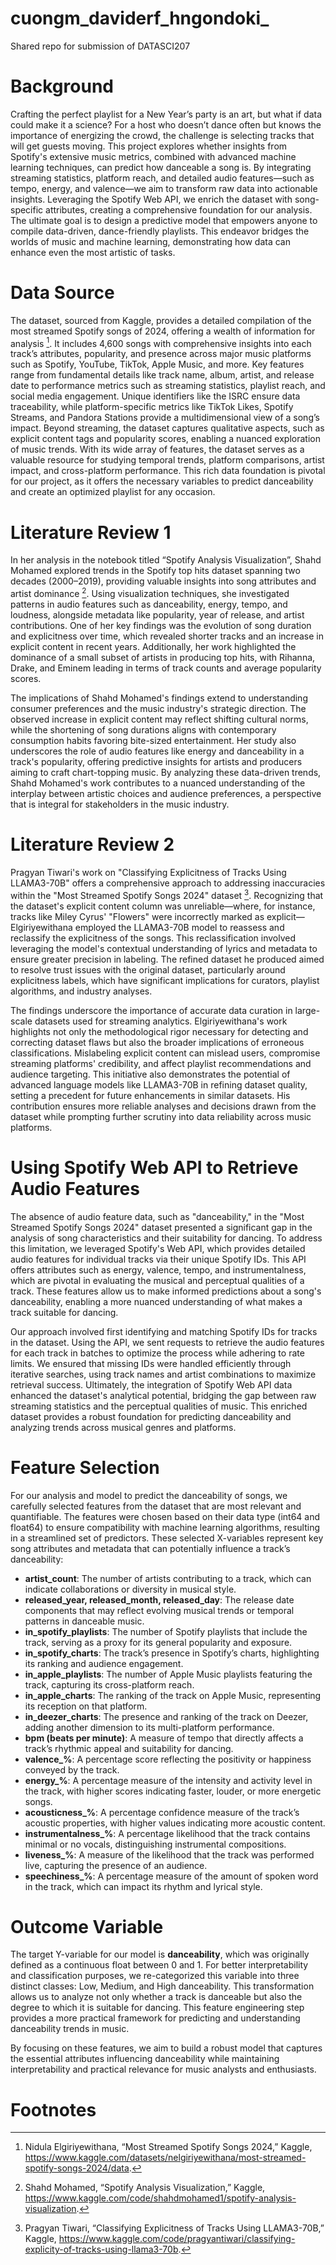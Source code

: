 # cuongm_daviderf_hngondoki_
Shared repo for submission of DATASCI207

# Background

Crafting the perfect playlist for a New Year’s party is an art, but what if data could make it a science? For a host who doesn’t dance often but knows the importance of energizing the crowd, the challenge is selecting tracks that will get guests moving. This project explores whether insights from Spotify's extensive music metrics, combined with advanced machine learning techniques, can predict how danceable a song is. By integrating streaming statistics, platform reach, and detailed audio features—such as tempo, energy, and valence—we aim to transform raw data into actionable insights. Leveraging the Spotify Web API, we enrich the dataset with song-specific attributes, creating a comprehensive foundation for our analysis. The ultimate goal is to design a predictive model that empowers anyone to compile data-driven, dance-friendly playlists. This endeavor bridges the worlds of music and machine learning, demonstrating how data can enhance even the most artistic of tasks.

# Data Source

The dataset, sourced from Kaggle, provides a detailed compilation of the most streamed Spotify songs of 2024, offering a wealth of information for analysis [^1]. It includes 4,600 songs with comprehensive insights into each track’s attributes, popularity, and presence across major music platforms such as Spotify, YouTube, TikTok, Apple Music, and more. Key features range from fundamental details like track name, album, artist, and release date to performance metrics such as streaming statistics, playlist reach, and social media engagement. Unique identifiers like the ISRC ensure data traceability, while platform-specific metrics like TikTok Likes, Spotify Streams, and Pandora Stations provide a multidimensional view of a song’s impact. Beyond streaming, the dataset captures qualitative aspects, such as explicit content tags and popularity scores, enabling a nuanced exploration of music trends. With its wide array of features, the dataset serves as a valuable resource for studying temporal trends, platform comparisons, artist impact, and cross-platform performance. This rich data foundation is pivotal for our project, as it offers the necessary variables to predict danceability and create an optimized playlist for any occasion.

# Literature Review 1

In her analysis in the notebook titled “Spotify Analysis Visualization”, Shahd Mohamed explored trends in the Spotify top hits dataset spanning two decades (2000–2019), providing valuable insights into song attributes and artist dominance [^2]. Using visualization techniques, she investigated patterns in audio features such as danceability, energy, tempo, and loudness, alongside metadata like popularity, year of release, and artist contributions. One of her key findings was the evolution of song duration and explicitness over time, which revealed shorter tracks and an increase in explicit content in recent years. Additionally, her work highlighted the dominance of a small subset of artists in producing top hits, with Rihanna, Drake, and Eminem leading in terms of track counts and average popularity scores.

The implications of Shahd Mohamed's findings extend to understanding consumer preferences and the music industry's strategic direction. The observed increase in explicit content may reflect shifting cultural norms, while the shortening of song durations aligns with contemporary consumption habits favoring bite-sized entertainment. Her study also underscores the role of audio features like energy and danceability in a track's popularity, offering predictive insights for artists and producers aiming to craft chart-topping music. By analyzing these data-driven trends, Shahd Mohamed's work contributes to a nuanced understanding of the interplay between artistic choices and audience preferences, a perspective that is integral for stakeholders in the music industry.

# Literature Review 2

Pragyan Tiwari's work on "Classifying Explicitness of Tracks Using LLAMA3-70B" offers a comprehensive approach to addressing inaccuracies within the "Most Streamed Spotify Songs 2024" dataset [^3]. Recognizing that the dataset's explicit content column was unreliable—where, for instance, tracks like Miley Cyrus' "Flowers" were incorrectly marked as explicit—Elgiriyewithana employed the LLAMA3-70B model to reassess and reclassify the explicitness of the songs. This reclassification involved leveraging the model's contextual understanding of lyrics and metadata to ensure greater precision in labeling. The refined dataset he produced aimed to resolve trust issues with the original dataset, particularly around explicitness labels, which have significant implications for curators, playlist algorithms, and industry analyses.

The findings underscore the importance of accurate data curation in large-scale datasets used for streaming analytics. Elgiriyewithana's work highlights not only the methodological rigor necessary for detecting and correcting dataset flaws but also the broader implications of erroneous classifications. Mislabeling explicit content can mislead users, compromise streaming platforms' credibility, and affect playlist recommendations and audience targeting. This initiative also demonstrates the potential of advanced language models like LLAMA3-70B in refining dataset quality, setting a precedent for future enhancements in similar datasets. His contribution ensures more reliable analyses and decisions drawn from the dataset while prompting further scrutiny into data reliability across music platforms.

# Using Spotify Web API to Retrieve Audio Features

The absence of audio feature data, such as "danceability," in the "Most Streamed Spotify Songs 2024" dataset presented a significant gap in the analysis of song characteristics and their suitability for dancing. To address this limitation, we leveraged Spotify's Web API, which provides detailed audio features for individual tracks via their unique Spotify IDs. This API offers attributes such as energy, valence, tempo, and instrumentalness, which are pivotal in evaluating the musical and perceptual qualities of a track. These features allow us to make informed predictions about a song's danceability, enabling a more nuanced understanding of what makes a track suitable for dancing.

Our approach involved first identifying and matching Spotify IDs for tracks in the dataset. Using the API, we sent requests to retrieve the audio features for each track in batches to optimize the process while adhering to rate limits. We ensured that missing IDs were handled efficiently through iterative searches, using track names and artist combinations to maximize retrieval success. Ultimately, the integration of Spotify Web API data enhanced the dataset's analytical potential, bridging the gap between raw streaming statistics and the perceptual qualities of music. This enriched dataset provides a robust foundation for predicting danceability and analyzing trends across musical genres and platforms.

# Feature Selection

For our analysis and model to predict the danceability of songs, we carefully selected features from the dataset that are most relevant and quantifiable. The features were chosen based on their data type (int64 and float64) to ensure compatibility with machine learning algorithms, resulting in a streamlined set of predictors. These selected X-variables represent key song attributes and metadata that can potentially influence a track’s danceability:

- **artist_count**: The number of artists contributing to a track, which can indicate collaborations or diversity in musical style.
- **released_year, released_month, released_day**: The release date components that may reflect evolving musical trends or temporal patterns in danceable music.
- **in_spotify_playlists**: The number of Spotify playlists that include the track, serving as a proxy for its general popularity and exposure.
- **in_spotify_charts**: The track’s presence in Spotify’s charts, highlighting its ranking and audience engagement.
- **in_apple_playlists**: The number of Apple Music playlists featuring the track, capturing its cross-platform reach.
- **in_apple_charts**: The ranking of the track on Apple Music, representing its reception on that platform.
- **in_deezer_charts**: The presence and ranking of the track on Deezer, adding another dimension to its multi-platform performance.
- **bpm (beats per minute)**: A measure of tempo that directly affects a track’s rhythmic appeal and suitability for dancing.
- **valence_%**: A percentage score reflecting the positivity or happiness conveyed by the track.
- **energy_%**: A percentage measure of the intensity and activity level in the track, with higher scores indicating faster, louder, or more energetic songs.
- **acousticness_%**: A percentage confidence measure of the track’s acoustic properties, with higher values indicating more acoustic content.
- **instrumentalness_%**: A percentage likelihood that the track contains minimal or no vocals, distinguishing instrumental compositions.
- **liveness_%**: A measure of the likelihood that the track was performed live, capturing the presence of an audience.
- **speechiness_%**: A percentage measure of the amount of spoken word in the track, which can impact its rhythm and lyrical style.

# Outcome Variable

The target Y-variable for our model is **danceability**, which was originally defined as a continuous float between 0 and 1. For better interpretability and classification purposes, we re-categorized this variable into three distinct classes: Low, Medium, and High danceability. This transformation allows us to analyze not only whether a track is danceable but also the degree to which it is suitable for dancing. This feature engineering step provides a more practical framework for predicting and understanding danceability trends in music.

By focusing on these features, we aim to build a robust model that captures the essential attributes influencing danceability while maintaining interpretability and practical relevance for music analysts and enthusiasts.

# Footnotes

[^1]: Nidula Elgiriyewithana, “Most Streamed Spotify Songs 2024,” Kaggle, https://www.kaggle.com/datasets/nelgiriyewithana/most-streamed-spotify-songs-2024/data.
[^2]: Shahd Mohamed, “Spotify Analysis Visualization,” Kaggle, https://www.kaggle.com/code/shahdmohamed1/spotify-analysis-visualization.
[^3]: Pragyan Tiwari, “Classifying Explicitness of Tracks Using LLAMA3-70B,” Kaggle, https://www.kaggle.com/code/pragyantiwari/classifying-explicity-of-tracks-using-llama3-70b.
